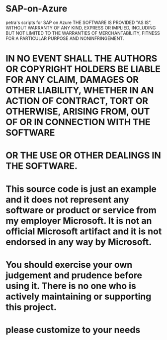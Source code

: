 # SAP-on-Azure
petra's scripts for SAP on Azure
THE SOFTWARE IS PROVIDED "AS IS", WITHOUT WARRANTY OF ANY KIND, EXPRESS OR IMPLIED, INCLUDING BUT NOT LIMITED TO THE WARRANTIES OF MERCHANTABILITY, FITNESS FOR A PARTICULAR PURPOSE AND NONINFRINGEMENT. 
# IN NO EVENT SHALL THE AUTHORS OR COPYRIGHT HOLDERS BE LIABLE FOR ANY CLAIM, DAMAGES OR OTHER LIABILITY, WHETHER IN AN ACTION OF CONTRACT, TORT OR OTHERWISE, ARISING FROM, OUT OF OR IN CONNECTION WITH THE SOFTWARE 
# OR THE USE OR OTHER DEALINGS IN THE SOFTWARE.
# This source code is just an example and it does not represent any software or product or service from my employer Microsoft. It is not an official Microsoft artifact and it is not endorsed in any way by Microsoft. 
# You should exercise your own judgement and prudence before using it. There is no one who is actively maintaining or supporting this project.
# 
# please customize to your needs
